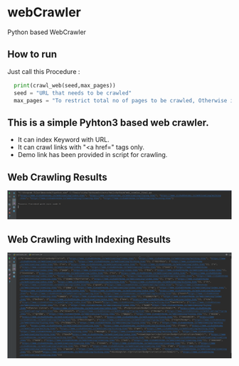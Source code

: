 # webCrawler
Python based WebCrawler

## How to run
Just call this Procedure :
```Python
  print(crawl_web(seed,max_pages))
  seed = "URL that needs to be crawled"
  max_pages = "To restrict total no of pages to be crawled, Otherwise it could take very long time.
```

## This is a simple Pyhton3 based web crawler.
- It can index Keyword with URL.
- It can crawl links with "<a href=" tags only.
- Demo link has been provided in script for crawling.


## Web Crawling Results
![WebCrawling](https://github.com/rishabhverma17/webCrawler/blob/master/WebCrawling.png)

## Web Crawling with Indexing Results
![Webcrawling And Idexing](https://github.com/rishabhverma17/webCrawler/blob/master/WebCraling%20and%20Indexing.png)
